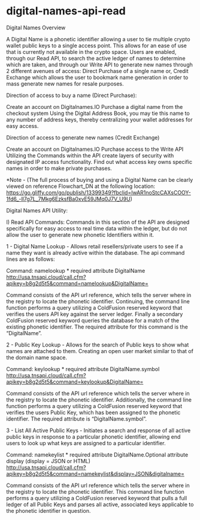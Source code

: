 # digital-names-api-read

Digital Names Overview

A Digital Name is a phonetic identifier allowing a user to tie multiple crypto wallet public keys to a single access point. This allows for an ease of use that is currently not available in the crypto space. Users are enabled, through our Read API, to search the active ledger of names to determine which are taken, and through our Write API to generate new names through 2 different avenues of access: Direct Purchase of a single name or, Credit Exchange which allows the user to bookmark name generation in order to mass generate new names for resale purposes.

Direction of access to buy a name (Direct Purchase):

Create an account on Digitalnames.IO
Purchase a digital name from the checkout system 
Using the Digital Address Book, you may tie this name to any number of address keys, thereby centralizing your wallet addresses for easy access.

Direction of access to generate new names (Credit Exchange)

Create an account on Digitalnames.IO
Purchase access to the Write API 
Utilizing the Commands within the API create layers of security with designated IP access functionality. Find out what access key owns specific names in order to make private purchases. 

*Note - (The full process of buying and using a Digital Name can be clearly viewed on reference Flowchart_DN at the following location: https://go.gliffy.com/go/publish/13399349?fbclid=IwAR1noStcCAXsCOOY-1fd6_-lI7g7L_7Mkg6EzksfBa0xvE59JMq0J7V_U9U)

Digital Names API Utility:

I) Read API Commands: Commands in this section of the API are designed specifically for easy access to real time data within the ledger, but do not allow the user to generate new phonetic Identifiers within it.

1 - Digital Name Lookup - Allows retail resellers/private users to see if a name they want is already active within the database. The api command lines are as follows:

Command: namelookup * required attribute DigitalName
http://usa.tnsapi.cloud/call.cfm?apikey=b8g2d5t5&command=namelookup&DigitalName=

 Command consists of the API url reference, which tells the server where in the registry to locate the phonetic identifier. Continuing, the command line function performs a query utilizing a ColdFusion reserved keyword that verifies the users API key against the server ledger. Finally a secondary ColdFusion reserved keyword queries the database for a match of the existing phonetic identifier. The required attribute for this command is the “DigitalName”.
 
2 - Public Key Lookup - Allows for the search of Public keys to show what names are attached to them. Creating an open user market similar to that of the domain name space.

Command: keylookup * required attribute DigitalName.symbol 
http://usa.tnsapi.cloud/call.cfm?apikey=b8g2d5t5&command=keylookup&DigitalName=


Command consists of the API url reference which tells the server where in the registry to locate the phonetic identifier. Additionally, the command line function performs a query utilizing a ColdFusion reserved keyword that verifies the users Public Key, which has been assigned to the phonetic identifier. The required attribute is “DigitalName.symbol”.

3 - List All Active Public Keys -  Initiates a search and response of all active public keys in response to a particular phonetic identifier, allowing end users to look up what keys are assigned to a particular identifier. 

Command:
namekeylist * required attribute DigitalName.Optional attribute display (display = JSON or HTML)    
http://usa.tnsapi.cloud/call.cfm?apikey=b8g2d5t5&command=namekeylist&display=JSON&digitalname=

Command consists of the API url reference which tells the server where in the registry to locate the phonetic identifier. This command line function performs a query utilizing a ColdFusion reserved keyword that pulls a full ledger of all Public Keys and parses all active, associated keys applicable to the phonetic identifier in question. 
